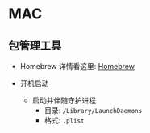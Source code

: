 # MAC

## 包管理工具

* Homebrew
详情看这里: [Homebrew](./brew.md)

* 开机启动
    * 启动并伴随守护进程
        * 目录: `/Library/LaunchDaemons`
        * 格式: `.plist`